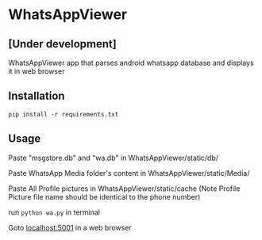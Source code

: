 # WhatsAppViewer
## [Under development]
WhatsAppViewer app that parses android whatsapp database and displays it in web browser

## Installation
`pip install -r requirements.txt`

## Usage
Paste "msgstore.db" and "wa.db" in WhatsAppViewer/static/db/

Paste WhatsApp Media folder's content in WhatsAppViewer/static/Media/

Paste All Profile pictures in WhatsAppViewer/static/cache (Note Profile Picture file name should be identical to the phone number)

run `python wa.py` in terminal

Goto [localhost:5001](http://localhost:5001) in a web browser
